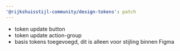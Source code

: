 ```yaml
---
'@rijkshuisstijl-community/design-tokens': patch
---
```


- token update button
- token update action-group
- basis tokens toegevoegd, dit is alleen voor stijling binnen Figma
